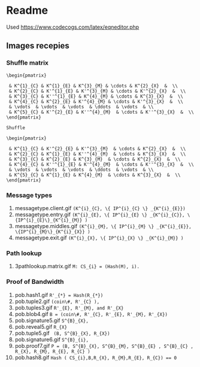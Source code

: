# Readme

Used https://www.codecogs.com/latex/eqneditor.php

## Images recepies

### Shuffle matrix

```
\begin{pmatrix}

 & K^{1}_{C} & K^{1}_{E} & K^{3}_{M} & \cdots & K^{2}_{X}  &  \\
 & K^{2}_{C} & K'^{1}_{E} & K'^{3}_{M} & \cdots & K'^{2}_{X}  &  \\
 & K^{3}_{C} & K''^{1}_{E} & K^{4}_{M} & \cdots & K^{3}_{X}  &  \\
 & K^{4}_{C} & K^{2}_{E} & K'^{4}_{M} & \cdots & K'^{3}_{X}  &  \\
 & \vdots  & \vdots  & \vdots  & \ddots  & \vdots  & \\
 & K^{5}_{C} & K'^{2}_{E} & K''^{4}_{M}  & \cdots & K''^{3}_{X}  &  \\
\end{pmatrix}

Shuffle

\begin{pmatrix}

 & K^{1}_{C} & K'^{2}_{E} & K'^{3}_{M}  & \cdots & K^{2}_{X}  &  \\
 & K^{2}_{C} & K^{1}_{E} & K''^{4}_{M}  & \cdots & K^{3}_{X}  &  \\
 & K^{3}_{C} & K^{2}_{E} & K^{3}_{M}  & \cdots & K^{2}_{X}  &  \\
 & K^{4}_{C} & K''^{1}_{E} & K'^{4}_{M}  & \cdots & K''^{3}_{X}  &  \\
 & \vdots  & \vdots  & \vdots  & \ddots  & \vdots  & \\
 & K^{5}_{C} & K^{1}_{E} & K^{4}_{M}  & \cdots & K^{3}_{X}  &  \\
\end{pmatrix}
```

### Message types

1. messagetype.client.gif   `(K^{i}_{C}, \{ IP^{i}_{C} \} _{K^{i}_{E}})`
2. messagetype.entry.gif    `(K^{i}_{E}, \{ IP^{i}_{E} \} _{K^{i}_{C}}, \{IP^{i}_{E}\}_{K^{i}_{M}} )`
3. messagetype.middles.gif  `(K^{i}_{M}, \{ IP^{i}_{M} \} _{K^{i}_{E}}, \{IP^{i}_{M}\}_{K^{i}_{X}} )`
4. messagetype.exit.gif     `(K^{i}_{X}, \{ IP^{i}_{X} \} _{K^{i}_{M}} )`

### Path lookup

1. 3pathlookup.matrix.gif  `M: CS_{i} = (Hash(M), i).`

### Proof of Bandwidth

1. pob.hash1.gif         `R'_{*} = Hash(R_{*})`
2. pob.tuple2.gif        `(coin\#, R'_{C} ),`
3. pob.tuples3.gif       `R'_{E}, R'_{M}, and R'_{X}`
4. pob.blob4.gif         `B = (coin\#, R'_{C}, R'_{E}, R'_{M}, R'_{X})`
5. pob.signature5.gif    `S^{B}_{X},`
6. pob.reveal5.gif       `R_{X}`
7. pob.tuple5.gif        ` (B, S^{B}_{X}, R_{X})`
8. pob.signature6.gif    `S^{B}_{i},`
9. pob.proof7.gif        `P = (B, S^{B}_{X}, S^{B}_{M}, S^{B}_{E} , S^{B}_{C} , R_{X}, R_{M}, R_{E}, R_{C} )`
10. pob.hash8.gif        `Hash ( CS_{i},B,R_{X}, R_{M},R_{E}, R_{C}) == 0`


